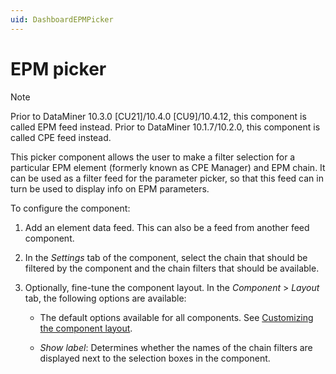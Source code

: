 ```yaml
---
uid: DashboardEPMPicker
---
```


# EPM picker

> [!NOTE]
> Prior to DataMiner 10.3.0 [CU21]/10.4.0 [CU9]/10.4.12<!--RN 41141-->, this component is called EPM feed instead.
> Prior to DataMiner 10.1.7/10.2.0<!--  RN 29770 -->, this component is called CPE feed instead.

This picker component allows the user to make a filter selection for a particular EPM element (formerly known as CPE Manager) and EPM chain. It can be used as a filter feed for the parameter picker, so that this feed can in turn be used to display info on EPM parameters.

To configure the component:

1. Add an element data feed. This can also be a feed from another feed component.

1. In the *Settings* tab of the component, select the chain that should be filtered by the component and the chain filters that should be available.

1. Optionally, fine-tune the component layout. In the *Component* > *Layout* tab, the following options are available:

   - The default options available for all components. See [Customizing the component layout](xref:Customize_Component_Layout).

   - *Show label*: Determines whether the names of the chain filters are displayed next to the selection boxes in the component.
